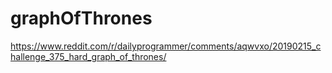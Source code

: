 # graphOfThrones
https://www.reddit.com/r/dailyprogrammer/comments/aqwvxo/20190215_challenge_375_hard_graph_of_thrones/
